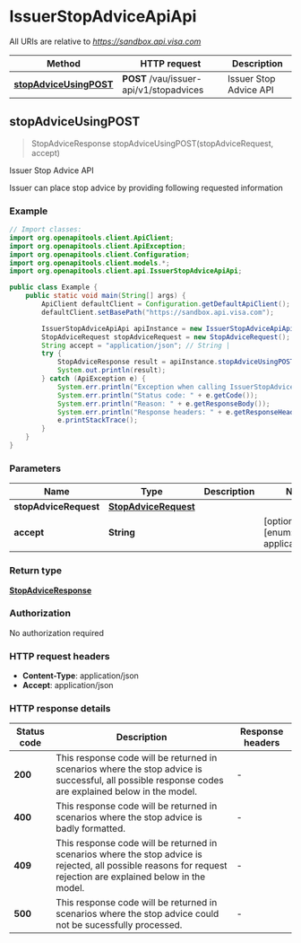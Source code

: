 # IssuerStopAdviceApiApi

All URIs are relative to *https://sandbox.api.visa.com*

| Method | HTTP request | Description |
|------------- | ------------- | -------------|
| [**stopAdviceUsingPOST**](IssuerStopAdviceApiApi.md#stopAdviceUsingPOST) | **POST** /vau/issuer-api/v1/stopadvices | Issuer Stop Advice API |



## stopAdviceUsingPOST

> StopAdviceResponse stopAdviceUsingPOST(stopAdviceRequest, accept)

Issuer Stop Advice API

Issuer can place stop advice by providing following requested information

### Example

```java
// Import classes:
import org.openapitools.client.ApiClient;
import org.openapitools.client.ApiException;
import org.openapitools.client.Configuration;
import org.openapitools.client.models.*;
import org.openapitools.client.api.IssuerStopAdviceApiApi;

public class Example {
    public static void main(String[] args) {
        ApiClient defaultClient = Configuration.getDefaultApiClient();
        defaultClient.setBasePath("https://sandbox.api.visa.com");

        IssuerStopAdviceApiApi apiInstance = new IssuerStopAdviceApiApi(defaultClient);
        StopAdviceRequest stopAdviceRequest = new StopAdviceRequest(); // StopAdviceRequest | 
        String accept = "application/json"; // String | 
        try {
            StopAdviceResponse result = apiInstance.stopAdviceUsingPOST(stopAdviceRequest, accept);
            System.out.println(result);
        } catch (ApiException e) {
            System.err.println("Exception when calling IssuerStopAdviceApiApi#stopAdviceUsingPOST");
            System.err.println("Status code: " + e.getCode());
            System.err.println("Reason: " + e.getResponseBody());
            System.err.println("Response headers: " + e.getResponseHeaders());
            e.printStackTrace();
        }
    }
}
```

### Parameters


| Name | Type | Description  | Notes |
|------------- | ------------- | ------------- | -------------|
| **stopAdviceRequest** | [**StopAdviceRequest**](StopAdviceRequest.md)|  | |
| **accept** | **String**|  | [optional] [enum: application/json] |

### Return type

[**StopAdviceResponse**](StopAdviceResponse.md)

### Authorization

No authorization required

### HTTP request headers

- **Content-Type**: application/json
- **Accept**: application/json


### HTTP response details
| Status code | Description | Response headers |
|-------------|-------------|------------------|
| **200** | This response code will be returned in scenarios where the stop advice is successful, all possible response codes are explained below in the model. |  -  |
| **400** | This response code will be returned in scenarios where the stop advice is badly formatted. |  -  |
| **409** | This response code will be returned in scenarios where the stop advice is rejected, all possible reasons for request rejection are explained below in the model. |  -  |
| **500** | This response code will be returned in scenarios where the stop advice could not be sucessfully processed. |  -  |


